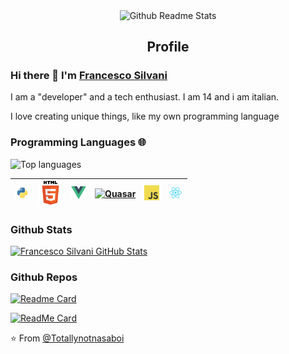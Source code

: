 <p align="center">
 <img width="100px" src="https://res.cloudinary.com/anuraghazra/image/upload/v1594908242/logo_ccswme.svg" align="center" alt="Github Readme Stats" />
 <h2 align="center">Profile</h2>
</p>

### Hi there 👋 I'm [Francesco Silvani](https://nasa-boi.ga)


<div>
 <p>
I am a "developer" and a tech enthusiast.
I am 14 and i am italian.

I love creating unique things, like my own programming language
</p>
</div>

### Programming Languages 🌐

![Top languages](https://github-readme-stats.vercel.app/api/top-langs/?username=Totallynotnasaboi&hide=lua,yacc&layout=compact&show_icons=true&theme=light&langs_count=7)

| [<img src="https://raw.githubusercontent.com/github/explore/80688e429a7d4ef2fca1e82350fe8e3517d3494d/topics/python/python.png" alt="python" width="24">](https://python.org) | [<img src="https://raw.githubusercontent.com/github/explore/80688e429a7d4ef2fca1e82350fe8e3517d3494d/topics/html/html.png" alt="html5" width="38">](https://php.net/)  | [<img src="https://raw.githubusercontent.com/github/explore/80688e429a7d4ef2fca1e82350fe8e3517d3494d/topics/vue/vue.png" alt="Vue" width="24">](https://vuejs.org/)  |  [<img src="https://external-content.duckduckgo.com/iu/?u=https%3A%2F%2Fv0-17.quasar-framework.org%2Fimages%2Fquasar-logo-big.png&f=1&nofb=1" alt="Quasar" width="24">](https://quasar.dev) |  [<img src="https://raw.githubusercontent.com/github/explore/80688e429a7d4ef2fca1e82350fe8e3517d3494d/topics/javascript/javascript.png" alt="Javascript" width="24">](https://jquery.com/) | [<img src="https://raw.githubusercontent.com/github/explore/80688e429a7d4ef2fca1e82350fe8e3517d3494d/topics/react/react.png" alt="Reactjs" width="24">](https://reactjs.org/)
|---|---|---|---|---|---|

 

### Github Stats

[![Francesco Silvani GitHub Stats](https://github-readme-stats.vercel.app/api?username=Totallynotnasaboi)](https://github.com/anuraghazra/github-readme-stats)

### Github Repos

[![Readme Card](https://github-readme-stats.vercel.app/api/pin/?username=Totallynotnasaboi&repo=My-own-programming-language&show_owner=true)](https://github.com/Totallynotnasaboi/My-own-programming-language)

[![ReadMe Card](https://github-readme-stats.vercel.app/api/pin/?username=Totallynotnasaboi&repo=CALCULATORS&show_owner=true)](https://github.com/Totallynotnasaboi/CALCULATORS)

⭐️ From [@Totallynotnasaboi](https://github.com/Totallynotnasaboi)
